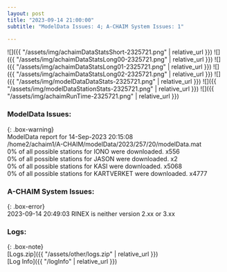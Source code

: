```yaml
---
layout: post
title: "2023-09-14 21:00:00"
subtitle: "ModelData Issues: 4; A-CHAIM System Issues: 1"

---
```


![]({{ "/assets/img/achaimDataStatsShort-2325721.png" | relative_url }})
![]({{ "/assets/img/achaimDataStatsLong00-2325721.png" | relative_url }})
![]({{ "/assets/img/achaimDataStatsLong01-2325721.png" | relative_url }})
![]({{ "/assets/img/achaimDataStatsLong02-2325721.png" | relative_url }})
![]({{ "/assets/img/modelDataDataStats-2325721.png" | relative_url }})
![]({{ "/assets/img/modelDataStationStats-2325721.png" | relative_url }})
![]({{ "/assets/img/achaimRunTime-2325721.png" | relative_url }})


### ModelData Issues:  
  
{: .box-warning}  
 ModelData report for 14-Sep-2023 20:15:08   
 /home2/achaim1/A-CHAIM/modelData/2023/257/20/modelData.mat   
 0% of all possible stations for IONO were downloaded. x556   
 0% of all possible stations for JASON were downloaded. x2   
 0% of all possible stations for KASI were downloaded. x5068   
 0% of all possible stations for KARTVERKET were downloaded. x4777   
  
### A-CHAIM System Issues:  
  
{: .box-error}  
2023-09-14 20:49:03 RINEX is neither version 2.xx or 3.xx  

### Logs:  
  
{: .box-note}  
[Logs.zip]({{ "/assets/other/logs.zip" | relative_url }})  
[Log Info]({{ "/logInfo" | relative_url }})  
